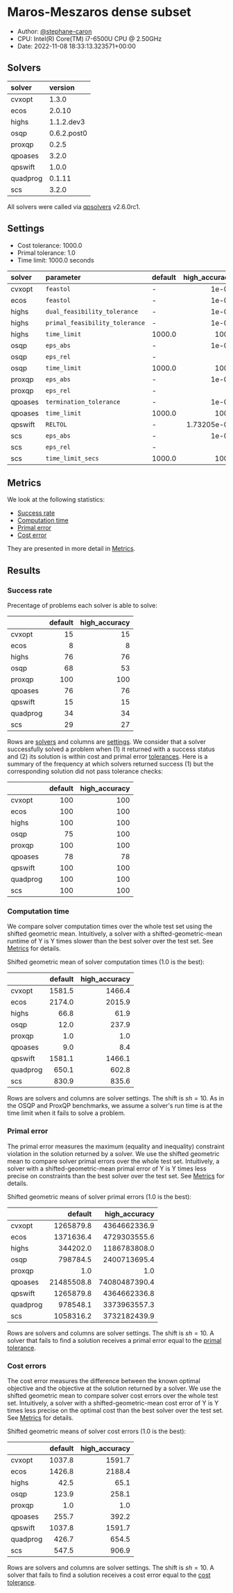 # Maros-Meszaros dense subset

- Author: [@stephane-caron](https://github.com/stephane-caron/)
- CPU: Intel(R) Core(TM) i7-6500U CPU @ 2.50GHz
- Date: 2022-11-08 18:33:13.323571+00:00

## Solvers

| solver   | version     |
|:---------|:------------|
| cvxopt   | 1.3.0       |
| ecos     | 2.0.10      |
| highs    | 1.1.2.dev3  |
| osqp     | 0.6.2.post0 |
| proxqp   | 0.2.5       |
| qpoases  | 3.2.0       |
| qpswift  | 1.0.0       |
| quadprog | 0.1.11      |
| scs      | 3.2.0       |

All solvers were called via
[qpsolvers](https://github.com/stephane-caron/qpsolvers) v2.6.0rc1.

## Settings

- Cost tolerance: 1000.0
- Primal tolerance: 1.0
- Time limit: 1000.0 seconds

| solver   | parameter                        | default   |   high_accuracy |
|:---------|:---------------------------------|:----------|----------------:|
| cvxopt   | ``feastol``                      | -         |     1e-09       |
| ecos     | ``feastol``                      | -         |     1e-09       |
| highs    | ``dual_feasibility_tolerance``   | -         |     1e-09       |
| highs    | ``primal_feasibility_tolerance`` | -         |     1e-09       |
| highs    | ``time_limit``                   | 1000.0    |  1000           |
| osqp     | ``eps_abs``                      | -         |     1e-09       |
| osqp     | ``eps_rel``                      | -         |     0           |
| osqp     | ``time_limit``                   | 1000.0    |  1000           |
| proxqp   | ``eps_abs``                      | -         |     1e-09       |
| proxqp   | ``eps_rel``                      | -         |     0           |
| qpoases  | ``termination_tolerance``        | -         |     1e-07       |
| qpoases  | ``time_limit``                   | 1000.0    |  1000           |
| qpswift  | ``RELTOL``                       | -         |     1.73205e-09 |
| scs      | ``eps_abs``                      | -         |     1e-09       |
| scs      | ``eps_rel``                      | -         |     0           |
| scs      | ``time_limit_secs``              | 1000.0    |  1000           |

## Metrics

We look at the following statistics:

- [Success rate](#success-rate)
- [Computation time](#computation-time)
- [Primal error](#primal-error)
- [Cost error](#cost-error)

They are presented in more detail in [Metrics](../README.md#metrics).

## Results

### Success rate

Precentage of problems each solver is able to solve:

|          |   default |   high_accuracy |
|:---------|----------:|----------------:|
| cvxopt   |        15 |              15 |
| ecos     |         8 |               8 |
| highs    |        76 |              76 |
| osqp     |        68 |              53 |
| proxqp   |       100 |             100 |
| qpoases  |        76 |              76 |
| qpswift  |        15 |              15 |
| quadprog |        34 |              34 |
| scs      |        29 |              27 |

Rows are [solvers](#solvers) and columns are [settings](#settings). We consider
that a solver successfully solved a problem when (1) it returned with a success
status and (2) its solution is within cost and primal error
[tolerances](#settings). Here is a summary of the frequency at which solvers
returned success (1) but the corresponding solution did not pass tolerance
checks:

|          |   default |   high_accuracy |
|:---------|----------:|----------------:|
| cvxopt   |       100 |             100 |
| ecos     |       100 |             100 |
| highs    |       100 |             100 |
| osqp     |        75 |             100 |
| proxqp   |       100 |             100 |
| qpoases  |        78 |              78 |
| qpswift  |       100 |             100 |
| quadprog |       100 |             100 |
| scs      |       100 |             100 |

### Computation time

We compare solver computation times over the whole test set using the shifted
geometric mean. Intuitively, a solver with a shifted-geometric-mean runtime of
Y is Y times slower than the best solver over the test set. See
[Metrics](../README.md#metrics) for details.

Shifted geometric mean of solver computation times (1.0 is the best):

|          |   default |   high_accuracy |
|:---------|----------:|----------------:|
| cvxopt   |    1581.5 |          1466.4 |
| ecos     |    2174.0 |          2015.9 |
| highs    |      66.8 |            61.9 |
| osqp     |      12.0 |           237.9 |
| proxqp   |       1.0 |             1.0 |
| qpoases  |       9.0 |             8.4 |
| qpswift  |    1581.1 |          1466.1 |
| quadprog |     650.1 |           602.8 |
| scs      |     830.9 |           835.6 |

Rows are solvers and columns are solver settings. The shift is $sh = 10$. As in
the OSQP and ProxQP benchmarks, we assume a solver's run time is at the time
limit when it fails to solve a problem.

### Primal error

The primal error measures the maximum (equality and inequality) constraint
violation in the solution returned by a solver. We use the shifted geometric
mean to compare solver primal errors over the whole test set. Intuitively, a
solver with a shifted-geometric-mean primal error of Y is Y times less precise
on constraints than the best solver over the test set. See
[Metrics](../README.md#metrics) for details.

Shifted geometric means of solver primal errors (1.0 is the best):

|          |    default |   high_accuracy |
|:---------|-----------:|----------------:|
| cvxopt   |  1265879.8 |    4364662336.9 |
| ecos     |  1371636.4 |    4729303555.6 |
| highs    |   344202.0 |    1186783808.0 |
| osqp     |   798784.5 |    2400713695.4 |
| proxqp   |        1.0 |             1.0 |
| qpoases  | 21485508.8 |   74080487390.4 |
| qpswift  |  1265879.8 |    4364662336.8 |
| quadprog |   978548.1 |    3373963557.3 |
| scs      |  1058316.2 |    3732182439.9 |

Rows are solvers and columns are solver settings. The shift is $sh = 10$. A
solver that fails to find a solution receives a primal error equal to the
[primal tolerance](#settings).

### Cost errors

The cost error measures the difference between the known optimal objective and
the objective at the solution returned by a solver. We use the shifted
geometric mean to compare solver cost errors over the whole test set.
Intuitively, a solver with a shifted-geometric-mean cost error of Y is Y times
less precise on the optimal cost than the best solver over the test set. See
[Metrics](../README.md#metrics) for details.

Shifted geometric means of solver cost errors (1.0 is the best):

|          |   default |   high_accuracy |
|:---------|----------:|----------------:|
| cvxopt   |    1037.8 |          1591.7 |
| ecos     |    1426.8 |          2188.4 |
| highs    |      42.5 |            65.1 |
| osqp     |     123.9 |           258.1 |
| proxqp   |       1.0 |             1.0 |
| qpoases  |     255.7 |           392.2 |
| qpswift  |    1037.8 |          1591.7 |
| quadprog |     426.7 |           654.5 |
| scs      |     547.5 |           906.9 |

Rows are solvers and columns are solver settings. The shift is $sh = 10$. A
solver that fails to find a solution receives a cost error equal to the [cost
tolerance](#settings).
